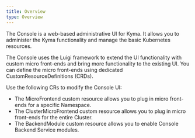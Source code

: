```yaml
---
title: Overview
type: Overview
---
```


The Console is a web-based administrative UI for Kyma. It allows you to administer the Kyma functionality and manage the basic Kubernetes resources.

The Console uses the Luigi framework to extend the UI functionality with custom micro front-ends and bring more functionality to the existing UI. You can define the micro front-ends using dedicated CustomResourceDefinitions (CRDs).

Use the following CRs to modify the Console UI:

- The MicroFrontend custom resource allows you to plug in micro front-ends for a specific Namespace.
- The ClusterMicroFrontend custom resource allows you to plug in micro front-ends for the entire Cluster.
- The BackendModule custom resource allows you to enable Console Backend Service modules.
